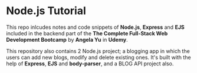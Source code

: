 # Node.js Tutorial

This repo inlcudes notes and code snippets of **Node.js**, **Express** and **EJS** included in the backend part of the **The Complete Full-Stack Web Development Bootcamp** by **Angela Yu** in **Udemy**. 

This repository also contains 2 Node.js project; a blogging app in which the users can add new blogs, modify and delete existing ones. It's built with the help of **Express**, **EJS** and **body-parser**, and a BLOG API project also. 

